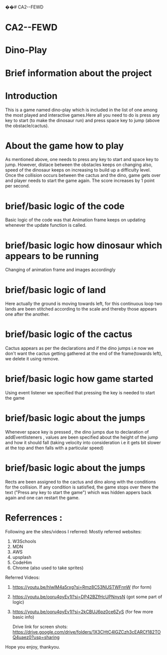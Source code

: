 ��#   C A 2 - - F E W D 
 
# CA2--FEWD

# Dino-Play



# Brief information about the project

# Introduction
 This is a game named dino-play which is included in the list of one among the most played and interactive games.Here all you need to do is press any key to start (to make the dinosaur run) and press space key to jump (above the obstacle/cactus). 

 # About the game how to play

 As mentioned above, one needs to press any key to start and space key to jump. However, distace between the obstacles keeps on changing also, speed of the dinosaur keeps on increasing to build up a difficulty level.
 Once the collision occurs between the cactus and the dino, game gets over and player needs to start the game again. The score increases by 1 point per second.


 # brief/basic logic of the code
 Basic logic of the code was that Animation frame keeps on updating whenever the update function is called. 

 # brief/basic logic how dinosaur which appears to be running
 Changing of animation frame and images accordingly
 # brief/basic logic of land
 Here actually the ground is moving towards left, for this continuous loop two lands are been stitched according to the scale and thereby those appears one after the another. 
 # brief/basic logic of the cactus
 Cactus appears as per the declarations and if the dino jumps i.e now we don't want the cactus getting gathered at the end of the frame(towards left), we delete it using remove.
 # brief/basic logic how game started 
 Using event listener we specified that pressing the key is needed to start the game
 # brief/basic logic about the jumps
 Whenever space key is pressed , the dino jumps due to declaration of addEventlisteners , values are been specified about the height of the jump and how it should fall (taking velocity into consideration i.e it gets bit slower at the top and then falls with a particular speed)
 # brief/basic logic about the jumps
 Rects are been assigned to the cactus and dino along with the conditions for the collision. If any condition is satisfied, the game stops over there the text ("Press any key to start the game") which was hidden appers back again and one can restart the game.

 # Referrences :
 Following are the sites/videos I referred:
 Mostly referred websites:
 1. W3Schools
 2. MDN
 3. AWS
 4. upsplash
 5. CodeHim
 6. Chrome (also used to take sprites)

 Referred Videos:
 1. https://youtu.be/hlwlM4a5rxg?si=Rmz8C53NUSTWFnnW (for form)
 2. https://youtu.be/ooru4pyEv1I?si=DP42BZfHcUPNnysN (got some part of logic)
 3. https://youtu.be/ooru4pyEv1I?si=2kCBUJ6pz0ce6ZyS (for few more basic info)

    Drive link for screen shots:
    https://drive.google.com/drive/folders/1X3CHtC4lGZCzh3cEARCf182TOQ4uaez0?usp=sharing

 Hope you enjoy, thankyou.

 





 
